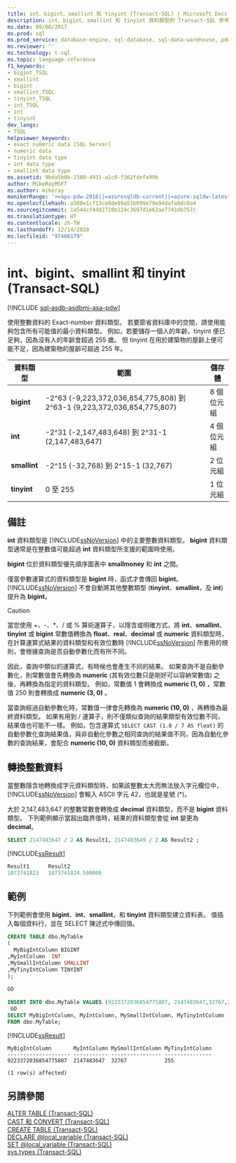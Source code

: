 ```yaml
---
title: int、bigint、smallint 和 tinyint (Transact-SQL) | Microsoft Docs
description: int、bigint、smallint 和 tinyint 資料類型的 Transact-SQL 參考。 這些資料類型用於表示整數資料。
ms.date: 09/08/2017
ms.prod: sql
ms.prod_service: database-engine, sql-database, sql-data-warehouse, pdw
ms.reviewer: ''
ms.technology: t-sql
ms.topic: language-reference
f1_keywords:
- bigint_TSQL
- smallint
- bigint
- smallint_TSQL
- tinyint_TSQL
- int_TSQL
- int
- tinyint
dev_langs:
- TSQL
helpviewer_keywords:
- exact numeric data [SQL Server]
- numeric data
- tinyint data type
- int data type
- smallint data type
ms.assetid: 9bda5b0b-2380-4931-a1c8-f362fdefa99b
author: MikeRayMSFT
ms.author: mikeray
monikerRange: '>=aps-pdw-2016||=azuresqldb-current||=azure-sqldw-latest||>=sql-server-2016||>=sql-server-linux-2017||=azuresqldb-mi-current'
ms.openlocfilehash: a388e1cf13ce0de99a51b099e79e94dafa9dc0a4
ms.sourcegitcommit: 1a544cf4dd2720b124c3697d1e62ae7741db757c
ms.translationtype: HT
ms.contentlocale: zh-TW
ms.lasthandoff: 12/14/2020
ms.locfileid: "97466179"
---
```

# <a name="int-bigint-smallint-and-tinyint-transact-sql"></a>int、bigint、smallint 和 tinyint (Transact-SQL)
[!INCLUDE [sql-asdb-asdbmi-asa-pdw](../../includes/applies-to-version/sql-asdb-asdbmi-asa-pdw.md)]

使用整數資料的 Exact-number 資料類型。 若要節省資料庫中的空間，請使用能夠包含所有可能值的最小資料類型。 例如，若要儲存一個人的年齡，tinyint 便已足夠，因為沒有人的年齡會超過 255 歲。 但 tinyint 在用於建築物的屋齡上便可能不足，因為建築物的屋齡可超過 255 年。
  
|資料類型|範圍|儲存體|  
|---|---|---|
|**bigint**|-2^63 (-9,223,372,036,854,775,808) 到 2^63-1 (9,223,372,036,854,775,807)|8 個位元組|  
|**int**|-2^31 (-2,147,483,648) 到 2^31-1 (2,147,483,647)|4 個位元組|  
|**smallint**|-2^15 (-32,768) 到 2^15-1 (32,767)|2 位元組|  
|**tinyint**|0 至 255|1 位元組|  
  
## <a name="remarks"></a>備註  
**int** 資料類型是 [!INCLUDE[ssNoVersion](../../includes/ssnoversion-md.md)] 中的主要整數資料類型。 **bigint** 資料類型通常是在整數值可能超過 **int** 資料類型所支援的範圍時使用。
  
**bigint** 位於資料類型優先順序圖表中 **smallmoney** 和 **int** 之間。
  
僅當參數運算式的資料類型是 **bigint** 時，函式才會傳回 **bigint**。 [!INCLUDE[ssNoVersion](../../includes/ssnoversion-md.md)] 不會自動將其他整數類型 (**tinyint**、**smallint**，及 **int**) 提升為 **bigint**。
  
> [!CAUTION]  
>  當您使用 +、-、\*、/ 或 % 算術運算子，以隱含或明確方式，將 **int**、**smallint**、**tinyint** 或 **bigint** 常數值轉換為 **float**、**real**、**decimal** 或 **numeric** 資料類型時， 在計算運算式結果的資料類型和有效位數時 [!INCLUDE[ssNoVersion](../../includes/ssnoversion-md.md)] 所套用的規則，會根據查詢是否自動參數化而有所不同。  
>   
>  因此，查詢中類似的運算式，有時候也會產生不同的結果。 如果查詢不是自動參數化，則常數值會先轉換為 **numeric** (其有效位數只是剛好可以容納常數值) 之後，再轉換為指定的資料類型。 例如，常數值 1 會轉換成 **numeric (1, 0)** ，常數值 250 則會轉換成 **numeric (3, 0)** 。  
>   
>  當查詢經過自動參數化時，常數值一律會先轉換為 **numeric (10, 0)** ，再轉換為最終資料類型。 如果有用到 / 運算子，則不僅類似查詢的結果類型有效位數不同，結果值也可能不一樣。 例如，包含運算式 `SELECT CAST (1.0 / 7 AS float)` 的自動參數化查詢結果值，與非自動化參數之相同查詢的結果值不同，因為自動化參數的查詢結果，會配合 **numeric (10, 0)** 資料類型而被截斷。  
  
## <a name="converting-integer-data"></a>轉換整數資料
當整數隱含地轉換成字元資料類型時，如果該整數太大而無法放入字元欄位中，[!INCLUDE[ssNoVersion](../../includes/ssnoversion-md.md)] 會輸入 ASCII 字元 42，也就是星號 (*)。
  
大於 2,147,483,647 的整數常數會轉換成 **decimal** 資料類型，而不是 **bigint** 資料類型。 下列範例顯示當超出臨界值時，結果的資料類型會從 **int** 變更為 **decimal**。
  
```sql
SELECT 2147483647 / 2 AS Result1, 2147483649 / 2 AS Result2 ;  
```  
  
[!INCLUDE[ssResult](../../includes/ssresult-md.md)]
  
```sql
Result1      Result2  
1073741823   1073741824.500000  
```  
  
## <a name="examples"></a>範例  
下列範例會使用 **bigint**、**int**、**smallint**，和 **tinyint** 資料類型建立資料表。 值插入每個資料行，並在 SELECT 陳述式中傳回值。
  
```sql
CREATE TABLE dbo.MyTable  
(  
  MyBigIntColumn BIGINT  
,MyIntColumn  INT
,MySmallIntColumn SMALLINT
,MyTinyIntColumn TINYINT
);  
  
GO  
  
INSERT INTO dbo.MyTable VALUES (9223372036854775807, 2147483647,32767,255);  
 GO  
SELECT MyBigIntColumn, MyIntColumn, MySmallIntColumn, MyTinyIntColumn  
FROM dbo.MyTable;  
```  
  
[!INCLUDE[ssResult](../../includes/ssresult-md.md)]
  
```
MyBigIntColumn       MyIntColumn MySmallIntColumn MyTinyIntColumn  
-------------------- ----------- ---------------- ---------------  
9223372036854775807  2147483647  32767            255  
  
(1 row(s) affected)  
```  
  
## <a name="see-also"></a>另請參閱
[ALTER TABLE &#40;Transact-SQL&#41;](../../t-sql/statements/alter-table-transact-sql.md)  
[CAST 和 CONVERT &#40;Transact-SQL&#41;](../../t-sql/functions/cast-and-convert-transact-sql.md)  
[CREATE TABLE &#40;Transact-SQL&#41;](../../t-sql/statements/create-table-transact-sql.md)  
[DECLARE @local_variable &#40;Transact-SQL&#41;](../../t-sql/language-elements/declare-local-variable-transact-sql.md)  
[SET @local_variable &#40;Transact-SQL&#41;](../../t-sql/language-elements/set-local-variable-transact-sql.md)  
[sys.types &#40;Transact-SQL&#41;](../../relational-databases/system-catalog-views/sys-types-transact-sql.md)
  
  
